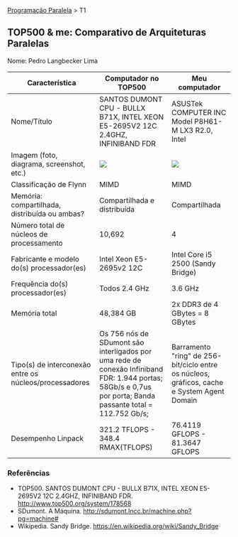 [Programação Paralela](https://github.com/AndreaInfUFSM/elc139-2016a) > T1

TOP500 & me: Comparativo de Arquiteturas Paralelas
--------------------------------------------------

Nome: Pedro Langbecker Lima

| Característica                                            | Computador no TOP500  | Meu computador  |
| --------------------------------------------------------- | --------------------- | --------------- |
| Nome/Título                                               |  SANTOS DUMONT CPU - BULLX B71X, INTEL XEON E5-2695V2 12C 2.4GHZ, INFINIBAND FDR |  ASUSTek COMPUTER INC Model P8H61-M LX3 R2.0, Intel               |
| Imagem (foto, diagrama, screenshot, etc.)                 |  ![](http://3.bp.blogspot.com/-3acGgEwsPRU/VndjIMX96uI/AAAAAAAAAe0/dmoUZK2meuk/s1600/SDumont_Bull.JPG) | ![](http://i63.tinypic.com/1180rpc.jpg) |
| Classificação de Flynn                                    |  MIMD                 |        MIMD     |
| Memória: compartilhada, distribuída ou ambas?             |   Compartilhada e distribuída      |   Compartilhada            |
| Número total de núcleos de processamento                  |        10,692         |       4          |
| Fabricante e modelo do(s) processador(es)                 |      	Intel Xeon E5-2695v2 12C              |     Intel Core i5 2500 (Sandy Bridge)          |
| Frequência do(s) processador(es)                          |    Todos 2.4 GHz                 | 3.6 GHz         |
| Memória total                                             |     	48,384 GB                  | 2x DDR3 de 4 GBytes = 8 GBytes        |
| Tipo(s) de interconexão entre os núcleos/processadores    | Os 756 nós de SDumont são interligados por uma rede de conexão Infiniband FDR: 1.944 portas; 58Gb/s e 0,7us por porta; Banda passante total = 112.752 Gb/s; |  Barramento "ring" de 256-bit/ciclo entre os núcleos, gráficos, cache e System Agent Domain  
| Desempenho Linpack                                        | 321.2 TFLOPS -  348.4 RMAX(TFLOPS)| 76.4119 GFLOPS - 81.3647 GFLOPS                | 

### Referências
- TOP500. SANTOS DUMONT CPU - BULLX B71X, INTEL XEON E5-2695V2 12C 2.4GHZ, INFINIBAND FDR. http://www.top500.org/system/178568
- SDumont. A Máquina. http://sdumont.lncc.br/machine.php?pg=machine#
- Wikipedia. Sandy Bridge. https://en.wikipedia.org/wiki/Sandy_Bridge
